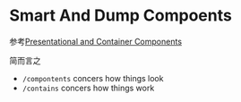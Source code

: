 Smart And Dump Compoents
========================

参考[Presentational and Container Components](https://medium.com/@dan_abramov/smart-and-dumb-components-7ca2f9a7c7d0#.y6h144eym)

简而言之

- `/compontents` concers how things look
- `/contains` concers how things work
